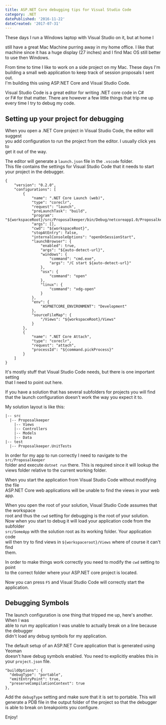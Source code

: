 ```yaml
---
title: ASP.NET Core debugging tips for Visual Studio Code
category: .NET
datePublished: '2016-11-22'
dateCreated: '2017-07-31'
---
```

<!--kg-card-begin: markdown--><p>These days I run a Windows laptop with Visual Studio on it, but at home I<br>
still have a great Mac Machine purring away in my home office. I like that<br>
machine since it has a huge display (27 inches) and I find Mac OS still better<br>
to use then Windows.</p>
<p>From time to time I like to work on a side project on my Mac. These days I'm<br>
building a small web application to keep track of session proposals I sent out.<br>
I'm building this using ASP.NET Core and Visual Studio Code.</p>
<p>Visual Studio Code is a great editor for writing .NET core code in C#<br>
or F# for that matter. There are however a few little things that trip me up<br>
every time I try to debug my code.</p>
<!-- more -->
<h2 id="settingupyourprojectfordebugging">Setting up your project for debugging</h2>
<p>When you open a .NET Core project in Visual Studio Code, the editor will suggest<br>
you add configuration to run the project from the editor. I usually click yes to<br>
get it out of the way.</p>
<p>The editor will generate a <code>launch.json</code> file in the <code>.vscode</code> folder.<br>
This file contains the settings for Visual Studio Code that it needs to start<br>
your project in the debugger.</p>
<pre><code class="language-json">{
    &quot;version&quot;: &quot;0.2.0&quot;,
    &quot;configurations&quot;: [
        {
            &quot;name&quot;: &quot;.NET Core Launch (web)&quot;,
            &quot;type&quot;: &quot;coreclr&quot;,
            &quot;request&quot;: &quot;launch&quot;,
            &quot;preLaunchTask&quot;: &quot;build&quot;,
            &quot;program&quot;: &quot;${workspaceRoot}/src/Proposalkeeper/bin/Debug/netcoreapp1.0/Proposalkeeper.dll&quot;,
            &quot;args&quot;: [],
            &quot;cwd&quot;: &quot;${workspaceRoot}&quot;,
            &quot;stopAtEntry&quot;: false,
            &quot;internalConsoleOptions&quot;: &quot;openOnSessionStart&quot;,
            &quot;launchBrowser&quot;: {
                &quot;enabled&quot;: true,
                &quot;args&quot;: &quot;${auto-detect-url}&quot;,
                &quot;windows&quot;: {
                    &quot;command&quot;: &quot;cmd.exe&quot;,
                    &quot;args&quot;: &quot;/C start ${auto-detect-url}&quot;
                },
                &quot;osx&quot;: {
                    &quot;command&quot;: &quot;open&quot;
                },
                &quot;linux&quot;: {
                    &quot;command&quot;: &quot;xdg-open&quot;
                }
            },
            &quot;env&quot;: {
                &quot;ASPNETCORE_ENVIRONMENT&quot;: &quot;Development&quot;
            },
            &quot;sourceFileMap&quot;: {
                &quot;/Views&quot;: &quot;${workspaceRoot}/Views&quot;
            }
        },
        {
            &quot;name&quot;: &quot;.NET Core Attach&quot;,
            &quot;type&quot;: &quot;coreclr&quot;,
            &quot;request&quot;: &quot;attach&quot;,
            &quot;processId&quot;: &quot;${command.pickProcess}&quot;
        }
    ]
}
</code></pre>
<p>It's mostly stuff that Visual Studio Code needs, but there is one important setting<br>
that I need to point out here.</p>
<p>If you have a solution that has several subfolders for projects you will find<br>
that the launch configuration doesn't work the way you expect it to.</p>
<p>My solution layout is like this:</p>
<pre><code>|-- src
  |-- Proposalkeeper
    |-- Views
    |-- Controllers
    |-- Models
    |-- Data
|-- test
  |-- Proposalkeeper.UnitTests
</code></pre>
<p>In order for my app to run correctly I need to navigate to the <code>src/Proposalkeeper</code><br>
folder and execute <code>dotnet run</code> there. This is required since it will lookup the<br>
views folder relative to the current working folder.</p>
<p>When you start the application from Visual Studio Code without modifying the file<br>
ASP.NET Core web applications will be unable to find the views in your web app.</p>
<p>When you open the root of your solution, Visual Studio Code assumes that the workspace<br>
root and thus the <code>cwd</code> setting for debugging is the root of your solution.<br>
Now when you start to debug it will load your application code from the subfolder<br>
<code>src/SomeApp</code> with the solution root as its working folder. Your application code<br>
will then try to find views in <code>${workspaceroot}/Views</code> where of course it can't find<br>
them.</p>
<p>In order to make things work correctly you need to modify the <code>cwd</code> setting to point<br>
to the correct folder where your ASP.NET core project is located.</p>
<p>Now you can press <code>F5</code> and Visual Studio Code will correctly start the application.</p>
<h2 id="debuggingsymbols">Debugging Symbols</h2>
<p>The launch configuration is one thing that tripped me up, here's another. When I was<br>
able to run my application I was unable to actually break on a line because the debugger<br>
didn't load any debug symbols for my application.</p>
<p>The default setup of an ASP.NET Core application that is generated using Yeoman<br>
doesn't have debug symbols enabled. You need to explicitly enables this in<br>
your <code>project.json</code> file.</p>
<pre><code class="language-json">&quot;buildOptions&quot;: {
  &quot;debugType&quot;: &quot;portable&quot;,
  &quot;emitEntryPoint&quot;: true,
  &quot;preserveCompilationContext&quot;: true
},
</code></pre>
<p>Add the <code>debugType</code> setting and make sure that it is set to portable. This will<br>
generate a PDB file in the output folder of the project so that the debugger<br>
is able to break on breakpoints you configure.</p>
<p>Enjoy!</p>
<!--kg-card-end: markdown-->
